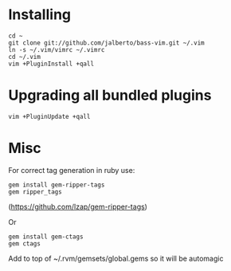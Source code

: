 # Installing

    cd ~
    git clone git://github.com/jalberto/bass-vim.git ~/.vim
    ln -s ~/.vim/vimrc ~/.vimrc
    cd ~/.vim
    vim +PluginInstall +qall

# Upgrading all bundled plugins

    vim +PluginUpdate +qall

# Misc

For correct tag generation in ruby use:

    gem install gem-ripper-tags
    gem ripper_tags

(https://github.com/lzap/gem-ripper-tags)

Or

    gem install gem-ctags
    gem ctags

Add to top of ~/.rvm/gemsets/global.gems so it will be automagic
